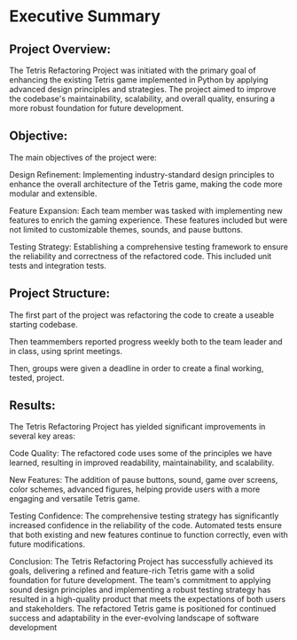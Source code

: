# Executive Summary

## Project Overview:
The Tetris Refactoring Project was initiated with the primary goal of enhancing the existing Tetris game implemented in Python by applying advanced design principles and strategies. The project aimed to improve the codebase's maintainability, scalability, and overall quality, ensuring a more robust foundation for future development.

## Objective:
The main objectives of the project were:

Design Refinement: Implementing industry-standard design principles to enhance the overall architecture of the Tetris game, making the code more modular and extensible.

Feature Expansion: Each team member was tasked with implementing new features to enrich the gaming experience. These features included but were not limited to customizable themes, sounds, and pause buttons.

Testing Strategy: Establishing a comprehensive testing framework to ensure the reliability and correctness of the refactored code. This included unit tests and integration tests.

## Project Structure:
The first part of the project was refactoring the code to create a useable starting codebase.

Then teammembers reported progress weekly both to the team leader and in class, using sprint meetings.

Then, groups were given a deadline in order to create a final working, tested, project.

## Results:
The Tetris Refactoring Project has yielded significant improvements in several key areas:

Code Quality: The refactored code uses some of the principles we have learned, resulting in improved readability, maintainability, and scalability.

New Features: The addition of pause buttons, sound, game over screens, color schemes, advanced figures, helping provide users with a more engaging and versatile Tetris game.

Testing Confidence: The comprehensive testing strategy has significantly increased confidence in the reliability of the code. Automated tests ensure that both existing and new features continue to function correctly, even with future modifications.

Conclusion:
The Tetris Refactoring Project has successfully achieved its goals, delivering a refined and feature-rich Tetris game with a solid foundation for future development. The team's commitment to applying sound design principles and implementing a robust testing strategy has resulted in a high-quality product that meets the expectations of both users and stakeholders. The refactored Tetris game is positioned for continued success and adaptability in the ever-evolving landscape of software development